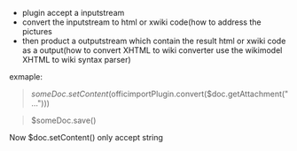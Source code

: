   * plugin accept a inputstream
  * convert the inputstream to html or xwiki code(how to address the pictures
  * then product a outputstream which contain the result html or xwiki code as a output(how to convert XHTML to wiki converter use the wikimodel XHTML to wiki syntax parser)

exmaple:

> $someDoc.setContent($officimportPlugin.convert($doc.getAttachment("...")))

> $someDoc.save()

Now $doc.setContent() only accept string
